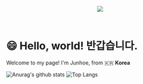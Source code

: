  
<p align='center'>
    <img src="https://capsule-render.vercel.app/api?type=waving&color=auto&height=400&section=header&text=Hello,%20World!&fontSize=90&animation=twinkling&fontAlignY=38&desc=안녕하세요!%20프론트엔드%20개발자%20김준회입니다!&descAlignY=53&descAlign=58"/>
</p>
<br/>

# 😄 Hello, world! 반갑습니다.

Welcome to my page!
I'm Junhoe, from 🇰🇷 **Korea**

![Anurag's github stats](https://github-readme-stats.vercel.app/api?username=KimJunhoe153&show&height=400_icons=true&theme=tokyonight)
![Top Langs](https://github-readme-stats.vercel.app/api/top-langs/?username=KimJunhoe153&layout=compact&theme=tokyonight)
